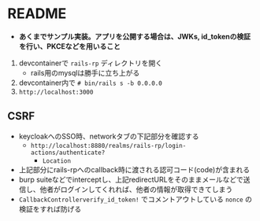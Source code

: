 # README

- **あくまでサンプル実装。アプリを公開する場合は、JWKs, id_tokenの検証を行い、PKCEなどを用いること**

1. devcontainerで `rails-rp` ディレクトリを開く
    - rails用のmysqlは勝手に立ち上がる
2. devcontainer内で `# bin/rails s -b 0.0.0.0`
3. `http://localhost:3000`

## CSRF

- keycloakへのSSO時、networkタブの下記部分を確認する
  - `http://localhost:8880/realms/rails-rp/login-actions/authenticate?`
    - `Location`
- 上記部分にrails-rpへのcallback時に渡される認可コード(code)が含まれる
- burp suiteなどでinterceptし、上記redirectURLをそのままメールなどで送信し、他者がログインしてくれれば、他者の情報が取得できてしまう
- `CallbackControllerverify_id_token!` でコメントアウトしている `nonce` の検証をすれば防げる
